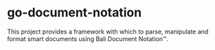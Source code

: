 # go-document-notation
This project provides a framework with which to parse, manipulate and format smart documents using Bali Document Notation™.
